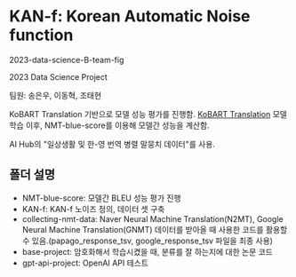 # KAN-f: Korean Automatic Noise function
2023-data-science-B-team-fig

2023 Data Science Project

팀원: 송은우, 이동혁, 조태현

KoBART Translation 기반으로 모델 성능 평가를 진행함.
[KoBART Translation](https://github.com/seujung/KoBART-translation)
모델 학습 이후, NMT-blue-score를 이용해 모델간 성능을 계산함.

AI Hub의 "일상생활 및 한-영 번역 병렬 말뭉치 데이터"를 사용.

## 폴더 설명
- NMT-blue-score: 모델간 BLEU 성능 평가 진행
- KAN-f: KAN-f 노이즈 정의, 데이터 셋 구축
- collecting-nmt-data: Naver Neural Machine Translation(N2MT), Google Neural Machine Translation(GNMT) 데이터를 받아올 때 사용한 코드를 활용할 수 있음.(papago_response_tsv, google_response_tsv 파일을 최종 사용)
- base-project: 암호화해서 학습시켰을 때, 분류를 잘 하는지에 대한 논문 코드
- gpt-api-project: OpenAI API 테스트